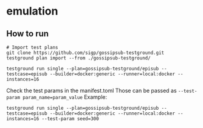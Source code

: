 # emulation

## How to run

```shell
# Import test plans
git clone https://github.com/sigp/gossipsub-testground.git
testground plan import --from ./gossipsub-testground/
```

`testground run single --plan=gossipsub-testground/episub --testcase=episub --builder=docker:generic --runner=local:docker --instances=16`

Check the test params in the manifest.toml Those can be passed as `--test-param param_name=param_value`
Example:

`testground run single --plan=gossipsub-testground/episub --testcase=episub --builder=docker:generic --runner=local:docker --instances=16 --test-param seed=300`
